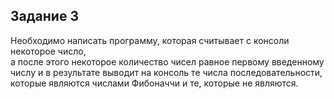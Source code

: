 ## Задание 3
Необходимо написать программу, которая считывает с консоли некоторое число, <br/> а после этого некоторое количество чисел равное первому введенному числу и в результате выводит на консоль те числа последовательности, <br/>
которые являются числами Фибоначчи и те, которые не являются.